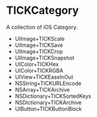 # TICKCategory
A collection of iOS Category.

* UIImage+TICKScale
* UIImage+TICKSave
* UIImage+TICKCrop
* UIImage+TICKSnapshot
* UIColor+TICKHex
* UIColor+TICKRGBA
* UIView+TICKEaseInOut
* NSString+TICKURLEncode
* NSArray+TICKArchive
* NSDictionary+TICKSortedKeys
* NSDictionary+TICKArchive
* UIButton+TICKButtonBlock
